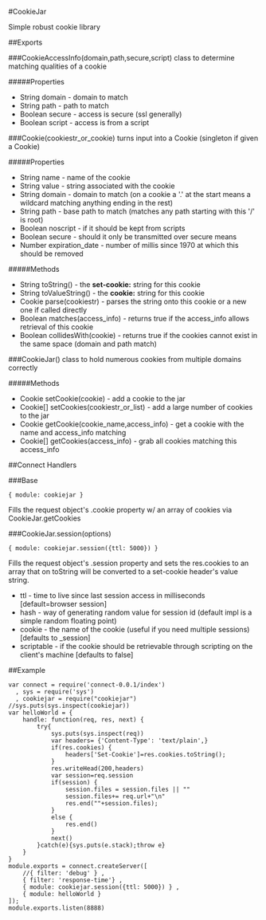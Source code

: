 #CookieJar

Simple robust cookie library

##Exports


###CookieAccessInfo(domain,path,secure,script)
    class to determine matching qualities of a cookie

#####Properties
* String domain - domain to match
* String path - path to match
* Boolean secure - access is secure (ssl generally)
* Boolean script - access is from a script


###Cookie(cookiestr_or_cookie)
    turns input into a Cookie (singleton if given a Cookie)

#####Properties
* String name - name of the cookie
* String value - string associated with the cookie
* String domain - domain to match (on a cookie a '.' at the start means a wildcard matching anything ending in the rest)
* String path - base path to match (matches any path starting with this '/' is root)
* Boolean noscript - if it should be kept from scripts
* Boolean secure - should it only be transmitted over secure means
* Number expiration_date - number of millis since 1970 at which this should be removed

#####Methods
* String toString() - the __set-cookie:__ string for this cookie
* String toValueString() - the __cookie:__ string for this cookie
* Cookie parse(cookiestr) - parses the string onto this cookie or a new one if called directly
* Boolean matches(access_info) - returns true if the access_info allows retrieval of this cookie
* Boolean collidesWith(cookie) - returns true if the cookies cannot exist in the same space (domain and path match)


###CookieJar()
    class to hold numerous cookies from multiple domains correctly

#####Methods
* Cookie setCookie(cookie) - add a cookie to the jar
* Cookie[] setCookies(cookiestr_or_list) - add a large number of cookies to the jar
* Cookie getCookie(cookie_name,access_info) - get a cookie with the name and access_info matching
* Cookie[] getCookies(access_info) - grab all cookies matching this access_info

##Connect Handlers

###Base

    { module: cookiejar }

Fills the request object's .cookie property w/ an array of cookies via CookieJar.getCookies

###CookieJar.session(options)

    { module: cookiejar.session({ttl: 5000}) }

Fills the request object's .session property and sets the res.cookies to an array that on toString will be converted to a set-cookie header's value string.

* ttl - time to live since last session access in milliseconds [default=browser session]
* hash - way of generating random value for session id (default impl is a simple random floating point)
* cookie - the name of the cookie (useful if you need multiple sessions) [defaults to _session]
* scriptable - if the cookie should be retrievable through scripting on the client's machine [defaults to false]

##Example

	var connect = require('connect-0.0.1/index')
	  , sys = require('sys')
	  , cookiejar = require("cookiejar")
	//sys.puts(sys.inspect(cookiejar))
	var helloWorld = {
		handle: function(req, res, next) {
			try{
				sys.puts(sys.inspect(req))
				var headers= {'Content-Type': 'text/plain',}
				if(res.cookies) {
					headers['Set-Cookie']=res.cookies.toString();
				}
				res.writeHead(200,headers)
				var session=req.session
				if(session) {
					session.files = session.files || ""
					session.files+= req.url+"\n"
					res.end(""+session.files);
				}
				else {
					res.end()
				}
				next()
			}catch(e){sys.puts(e.stack);throw e}
		}
	}
	module.exports = connect.createServer([
		//{ filter: 'debug' } ,
		{ filter: 'response-time'} ,
		{ module: cookiejar.session({ttl: 5000}) } ,
		{ module: helloWorld }
	]);
	module.exports.listen(8888)
